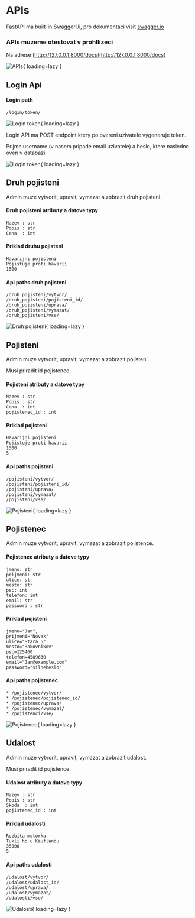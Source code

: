 # APIs
FastAPI ma built-in SwaggerUi, pro dokumentaci visit [swagger.io](https://swagger.io/tools/swagger-ui)

### APIs muzeme otestovat v prohllizeci

Na adrese [http://127.0.0.1:8000/docs](http://127.0.0.1:8000/docs)


![APIs](img/apis1.png){ loading=lazy }

## Login Api

#### Login path

    /login/token/

![Login token](img/loginapi1.png){ loading=lazy }

Login API ma POST endpoint ktery po overeni uzivatele vygeneruje token.

Prijme username (v nasem pripade email uzivatele) a heslo, ktere nasledne overi v databazi.

![Login token](img/loginapi2.png){ loading=lazy }


## Druh pojisteni

Admin muze vytvorit, upravit, vymazat a zobrazit druh pojisteni.

#### Druh pojisteni atributy a datove typy

    Nazev : str
    Popis : str
    Cena  : int

#### Priklad druhu pojisteni

    Havarijni pojisteni
    Pojistuje proti havarii
    1500

#### Api paths druh pojisteni

    /druh_pojisteni/vytvor/
    /druh_pojisteni/pojisteni_id/
    /druh_pojisteni/uprava/
    /druh_pojisteni/vymazat/
    /druh_pojisteni/vse/

![Druh pojisteni](img/druh_pojisteni1.png){ loading=lazy }


## Pojisteni

Admin muze vytvorit, upravit, vymazat a zobrazit pojisteni.

Musi priradit id pojistence

#### Pojisteni atributy a datove typy

    Nazev : str
    Popis : str
    Cena  : int
    pojistenec_id : int

#### Priklad pojisteni

    Havarijni pojisteni
    Pojistuje proti havarii
    1500
    5

#### Api paths pojisteni

    /pojisteni/vytvor/
    /pojisteni/pojisteni_id/
    /pojisteni/uprava/
    /pojisteni/vymazat/
    /pojisteni/vse/

![Pojisteni](img/pojisteniapi1.png){ loading=lazy }

## Pojistenec

Admin muze vytvorit, upravit, vymazat a zobrazit pojistence.

#### Pojistenec atributy a datove typy

    jmeno: str
    prijmeni: str
    ulice: str
    mesto: str
    psc: int
    telefon: int
    email: str
    password : str

#### Priklad pojisteni

    jmeno="Jan",
    prijmeni="Novak"
    ulice="Stara 5"
    mesto="Rakovnikov"
    psc=125460
    telefon=4589630
    email="Jan@example.com"
    password="silneheslo"

#### Api paths pojistenec

    * /pojistenec/vytvor/
    * /pojistenec/pojistenec_id/
    * /pojistenec/uprava/
    * /pojistenec/vymazat/
    * /pojistenci/vse/

![Pojistenec](img/pojistenecapi1.png){ loading=lazy }

## Udalost

Admin muze vytvorit, upravit, vymazat a zobrazit udalost.

Musi priradit id pojistence

#### Udalost atributy a datove typy

    Nazev : str
    Popis : str
    Skoda  : int
    pojistenec_id : int

#### Priklad udalosti

    Rozbita motorka
    Tukli ho u Kauflandu
    35000
    5

#### Api paths udalosti

    /udalost/vytvor/
    /udalost/udalost_id/
    /udalost/uprava/
    /udalost/vymazat/
    /udalosti/vse/

![Udalosti](img/udalostiapi1.png){ loading=lazy }
